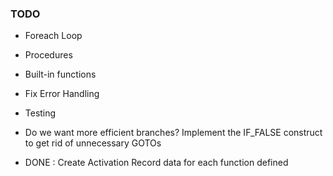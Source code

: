 ### TODO

* Foreach Loop 

* Procedures

* Built-in functions

* Fix Error Handling

* Testing

* Do we want more efficient branches? Implement the IF_FALSE construct to get rid of unnecessary GOTOs

* DONE : Create Activation Record data for each function defined
